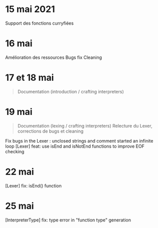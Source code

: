 # 15 mai 2021
Support des fonctions curryfiées

# 16 mai
Amélioration des ressources
Bugs fix
Cleaning

# 17 et 18 mai
> Documentation (introduction / crafting interpreters)

# 19 mai
> Documentation (lexing / crafting interpreters)
> Relecture du Lexer, corrections de bugs et cleaning

Fix bugs in the Lexer : unclosed strings and comment started an infinite loop
[Lexer] feat: use isEnd and isNotEnd functions to improve EOF checking

# 22 mai
[Lexer] fix: isEnd() function

# 25 mai
[InterpreterType] fix: type error in "function type" generation